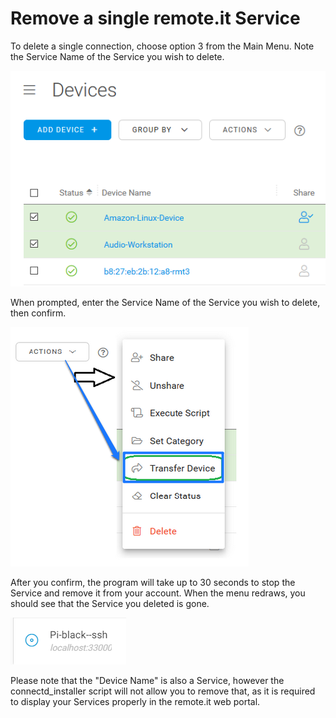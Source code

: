 # Remove a single remote.it Service

To delete a single connection, choose option 3 from the Main Menu.  Note the Service Name of the Service you wish to delete.

![](../../.gitbook/assets/image%20%28246%29.png)

When prompted, enter the Service Name of the Service you wish to delete, then confirm.

![](../../.gitbook/assets/image%20%28263%29.png)

After you confirm, the program will take up to 30 seconds to stop the Service and remove it from your account.  When the menu redraws, you should see that the Service you deleted is gone.

![](../../.gitbook/assets/image%20%28397%29.png)

Please note that the "Device Name" is also a Service, however the connectd\_installer script will not allow you to remove that, as it is required to display your Services properly in the remote.it web portal.

